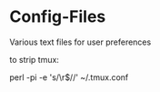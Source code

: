 Config-Files
==================

Various text files for user preferences


to strip tmux:

perl -pi -e 's/\r$//' ~/.tmux.conf
